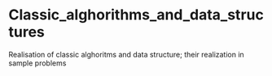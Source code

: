 # Classic_alghorithms_and_data_structures
Realisation of classic alghoritms and data structure; their realization in sample problems
